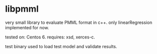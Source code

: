 # libpmml

very small library to evaluate PMML format in c++.
only linearRegression implemented for now.

tested on: Centos 6.
requires: xsd, xerces-c.

test binary used to load test model and validate results.


